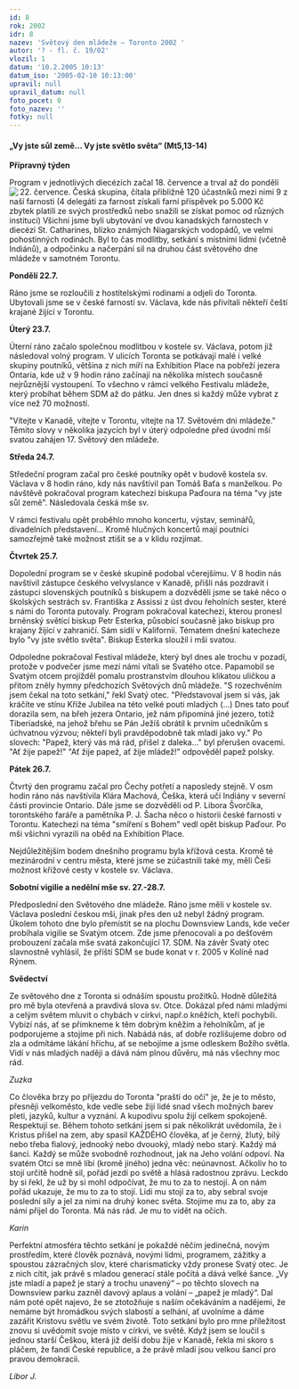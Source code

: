 ```yaml
---
id: 8
rok: 2002
idr: 8
nazev: 'Světový den mládeže – Toronto 2002 '
autor: '? - fl. č. 19/02'
vlozil: 1
datum: '10.2.2005 10:13'
datum_iso: '2005-02-10 10:13:00'
upravil: null
upravil_datum: null
foto_pocet: 0
foto_nazev: ''
fotky: null
---
```

<h4>„Vy jste sůl země… Vy jste světlo světa“ (Mt5,13-14)</h4>
<p>

<p>
<b>Přípravný týden</b>
<p>

<p>
Program v jednotlivých diecézích začal 18. července a trval až do pondělí 22. července.<img src="obr/2002_toronto.gif" align="left"> Česká skupina, čítala přibližně 120 účastníků mezi nimi 9 z naší farnosti (4 delegáti za farnost získali farní příspěvek po 5.000 Kč zbytek platili ze svých prostředků nebo snažili se získat pomoc od různých instituci) Všichni jsme byli ubytování ve dvou kanadských farnostech v diecézi St. Catharines, blízko známých Niagarských vodopádů, ve velmi pohostinných rodinách. Byl to čas modlitby, setkání s místními lidmi (včetně Indiánů), a odpočinku a načerpání sil na druhou část světového dne mládeže v samotném Torontu. 
<p>

<p>
<b>Pondělí 22.7.</b>
<p>

<p>
Ráno jsme se rozloučili z hostitelskými rodinami a odjeli do Toronta. Ubytovali jsme se v české farností sv. Václava, kde nás přivítali někteří čeští krajané žijící v Torontu.
<p>

<p>
<b>Úterý 23.7.</b>
<p>

<p>
Úterní ráno začalo společnou modlitbou v kostele sv. Václava,  potom již následoval volný program. V ulicích Toronta se potkávají malé i velké skupiny poutníků, většina z nich míří na Exhibition Place na pobřeží jezera Ontaria, kde už v 9 hodin ráno začínají na několika místech současně nejrůznější vystoupení. To všechno v rámci velkého Festivalu mládeže, který probíhat během SDM až do pátku. Jen dnes si každý může vybrat z více než 70 možností. 
<p>

<p>
"Vítejte v Kanadě, vítejte v Torontu, vítejte na 17. Světovém dni mládeže." Těmito slovy v několika jazycích byl v úterý odpoledne před úvodní mší svatou zahájen 17. Světový den mládeže.
<p>

<p>
<b>Středa 24.7.</b>
<p>

<p>
Středeční program začal pro české poutníky opět v budově kostela sv. Václava v 8 hodin ráno, kdy nás navštívil pan Tomáš Baťa s manželkou. Po návštěvě pokračoval program katechezí biskupa Paďoura na téma "vy jste sůl země". Následovala česká mše sv.
<p>

<p>
V rámci festivalu opět proběhlo mnoho koncertu, výstav, seminářů, divadelních představení… Kromě hlučných koncertů mají poutníci samozřejmě také možnost ztišit se a v klidu rozjímat.
<p>

<p>
<b>Čtvrtek 25.7.</b>
<p>

<p>
Dopolední program se v české skupině podobal včerejšímu. V 8 hodin nás navštívil zástupce českého velvyslance v Kanadě, přišli nás pozdravit i zástupci slovenských poutníků s biskupem a dozvěděli jsme se také něco o školských sestrách sv. Františka z Assissi z úst dvou řeholních sester, které s námi do Toronta putovaly. Program pokračoval katechezi, kterou pronesl brněnský světící biskup Petr Esterka, působící současně jako biskup pro krajany žijící v zahraničí. Sám sídlí v Kalifornii. Tématem dnešní katecheze bylo "vy jste světlo světa". Biskup Esterka sloužil i mši svatou.  
<p>

<p>
Odpoledne pokračoval Festival mládeže, který byl dnes ale trochu v pozadí, protože v podvečer jsme mezi námi vítali se Svatého otce. Papamobil se Svatým otcem projížděl pomalu prostranstvím dlouhou klikatou uličkou a přitom zněly hymny předchozích Světových dnů mládeže. "S rozechvěním jsem čekal na toto setkání," řekl Svatý otec. "Představoval jsem si vás, jak kráčíte ve stínu Kříže Jubilea na této velké pouti mladých (...) Dnes tato pouť dorazila sem, na břeh jezera Ontario, jež nám připomíná jiné jezero, totiž Tiberiadské, na jehož břehu se Pán Ježíš obrátil k prvním učedníkům s úchvatnou výzvou; někteří byli pravděpodobně tak mladí jako vy." Po slovech: "Papež, který vás má rád, přišel z daleka..." byl přerušen ovacemi. "Ať žije papež!" "Ať žije papež, ať žije mládež!" odpověděl papež polsky. 
<p>

<p>
<b>Pátek 26.7.</b>
<p>

<p>
Čtvrtý den programu začal pro Čechy potřetí a naposledy stejně. V osm hodin ráno nás navštívila Klára Machová, Češka, která učí Indiány v severní části provincie Ontario. Dále jsme se dozvěděli od P. Libora Švorčíka, torontského faráře a pamětníka P. J. Šacha něco o historii české farnosti v Torontu. Katechezi na téma "smíření s Bohem" vedl opět biskup Paďour. Po mši všichni vyrazili na oběd na Exhibition Place. 
<p>

<p>
Nejdůležitějším bodem dnešního programu byla křížová cesta. Kromě té mezinárodní v centru města, které jsme se zúčastnili také my, měli Češi možnost křížové cesty v kostele sv. Václava.
<p>

<p>
<b>Sobotní vigilie a nedělní mše sv. 27.-28.7.</b>
<p>

<p>
Předposlední den Světového dne mládeže. Ráno jsme měli v kostele sv. Václava poslední českou mši, jinak přes den už nebyl žádný program. Úkolem tohoto dne bylo přemístit se na plochu Downsview Lands, kde večer probíhala vigilie se Svatým otcem. Zde jsme přenocovali a po dešťovém probouzení začala mše svatá zakončující 17. SDM. Na závěr Svatý otec slavnostně vyhlásil, že příští SDM se bude konat v r. 2005 v Kolíně nad Rýnem.
<p>

<p>
<b>Svědectví</b>
<p>

<p>
Ze světového dne z Toronta si odnáším spoustu prožitků. Hodně důležitá pro mě byla otevřená a pravdivá slova sv. Otce. Dokázal před námi mladými a celým světem mluvit o chybách v církvi, např.o kněžích, kteří pochybili. Vybízí nás, ať se přimkneme k těm dobrým kněžím a řeholníkům, ať je podporujeme a stojíme při nich. Nabádá nás, ať dobře rozlišujeme dobro od zla a odmítáme lákání hříchu, ať se nebojíme a jsme odleskem Božího světla. Vidí v nás mladých naději a dává nám plnou důvěru, má nás všechny moc rád.
<p>

<p>
<i>Zuzka</i> 
<p>

<p>
Co člověka brzy po příjezdu do Toronta "praští do očí" je, že je to město, přesněji velkoměsto, kde vedle sebe žijí lidé snad všech možných barev pleti, jazyků, kultur a vyznání. A kupodivu spolu žijí celkem spokojeně. Respektují se. Během tohoto setkání jsem si pak několikrát uvědomila, že i Kristus přišel na zem, aby spasil KAŽDÉHO člověka, ať je černý, žlutý, bílý nebo třeba fialový, jednooký nebo dvouoký, mladý nebo starý. Každý má šanci. Každý se může svobodně rozhodnout, jak na Jeho volání odpoví. Na svatém Otci se mně líbí (kromě jiného) jedna věc: neúnavnost. Ačkoliv ho to stojí určitě hodně sil, pořád jezdí po světě a hlásá radostnou zprávu. Leckdo by si řekl, že už by si mohl odpočívat, že mu to za to nestojí. A on nám pořád ukazuje, že mu to za to stojí. Lidi mu stojí za to, aby sebral svoje poslední síly a jel za nimi na druhý konec světa. Stojíme mu za to, aby za námi přijel do Toronta. Má nás rád. Je mu to vidět na očích.
<p>

<p>
<i>Karin</i> 
<p>

<p>
Perfektní atmosféra těchto setkání je pokaždé něčím jedinečná, novým prostředím, které člověk poznává, novými lidmi, programem, zážitky a spoustou zázračných slov, které charismaticky vždy pronese Svatý otec. Je z nich cítit, jak právě s mladou generací stále počítá a dává velké šance.  „Vy jste mladí a papež je starý a trochu unavený“ – po těchto slovech na Downsview parku zazněl davový aplaus a volání – „papež je mladý“. Dal nám poté opět najevo, že se ztotožňuje s naším očekáváním a nadějemi, že nemáme být hromádkou svých slabostí a selhání, ať uvolníme a dáme zazářit Kristovu světlu ve svém životě. Toto setkání bylo pro mne příležitost znovu si uvědomit svoje místo v církvi, ve světě. Když jsem se loučil s jednou starší Češkou, která již delší dobu žije v Kanadě, řekla mi skoro s pláčem, že fandí České republice, a že právě mladí jsou velkou šancí pro pravou demokracii.
<p>

<p>
<i>Libor J.</i>
<p>
